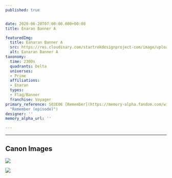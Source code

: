 ```yaml
---
published: true


date: 2020-06-20T07:00:00.000+00:00
title: Enaran Banner A

featuredImg:
  title: Eanaran Banner A
  src: https://res.cloudinary.com/startrekdesignproject-com/image/upload/v1592613070/EnaranBanner.png
  alt: Eanaran Banner A
taxonomy:
  time: 2300s
  quadrants: Delta
  universes:
  - Prime
  affiliations:
  - Enaran
  types:
  - Flag/Banner
  franchise: Voyager
primary_reference: S03E06 [Remember](https://memory-alpha.fandom.com/wiki/Remember_(episode)
  "Remember (episode)")
designer: ''
memory_alpha_url: ''

---
```

___
## Canon Images

![](https://res.cloudinary.com/startrekdesignproject-com/image/upload/v1592613070/Enaran_flag_Remember_1.jpg)

![](https://res.cloudinary.com/startrekdesignproject-com/image/upload/v1592613071/Enaran_flag_Remember_3.jpg)